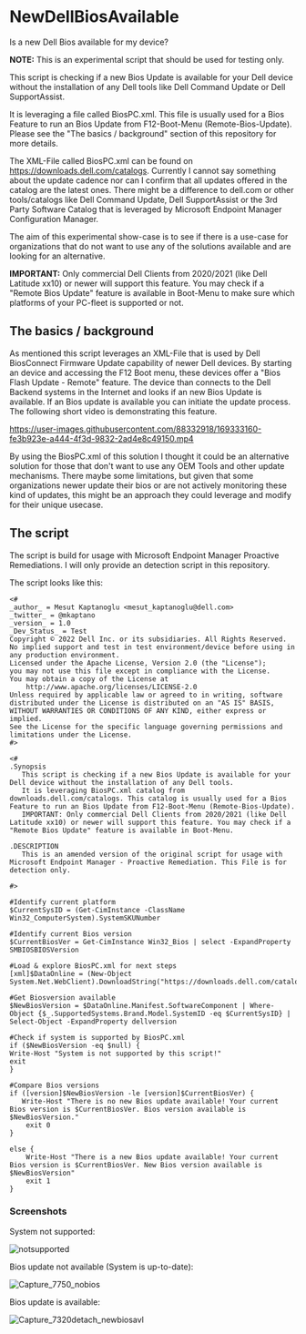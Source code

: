 # NewDellBiosAvailable
Is a new Dell Bios available for my device?

**NOTE:** This is an experimental script that should be used for testing only. 

This script is checking if a new Bios Update is available for your Dell device without the installation of any Dell tools like Dell Command Update or Dell SupportAssist. 

It is leveraging a file called BiosPC.xml. This file is usually used for a Bios Feature to run an Bios Update from F12-Boot-Menu (Remote-Bios-Update). Please see the "The basics / background" section of this repository for more details. 

The XML-File called BiosPC.xml can be found on https://downloads.dell.com/catalogs. Currently I cannot say something about the update cadence nor can I confirm that all updates offered in the catalog are the latest ones. There might be a difference to dell.com or other tools/catalogs like Dell Command Update, Dell SupportAssist or the 3rd Party Software Catalog that is leveraged by Microsoft Endpoint Manager Configuration Manager. 

The aim of this experimental show-case is to see if there is a use-case for organizations that do not want to use any of the solutions available and are looking for an alternative. 

**IMPORTANT:** 
Only commercial Dell Clients from 2020/2021 (like Dell Latitude xx10) or newer will support this feature. 
You may check if a "Remote Bios Update" feature is available in Boot-Menu to make sure which platforms of your PC-fleet is supported or not. 

## The basics / background
As mentioned this script leverages an XML-File that is used by Dell BiosConnect Firmware Update capability of newer Dell devices. 
By starting an device and accessing the F12 Boot menu, these devices offer a "Bios Flash Update - Remote" feature. The device than connects to the Dell Backend systems in the Internet and looks if an new Bios Update is available. If an Bios update is available you can initiate the update process. The following short video is demonstrating this feature.

https://user-images.githubusercontent.com/88332918/169333160-fe3b923e-a444-4f3d-9832-2ad4e8c49150.mp4

By using the BiosPC.xml of this solution I thought it could be an alternative solution for those that don't want to use any OEM Tools and other update mechanisms. There maybe some limitations, but given that some organizations newer update their bios or are not actively monitoring these kind of updates, this might be an approach they could leverage and modify for their unique usecase. 

## The script
The script is build for usage with Microsoft Endpoint Manager Proactive Remediations. I will only provide an detection script in this repository. 

The script looks like this: 

```
<#
_author_ = Mesut Kaptanoglu <mesut_kaptanoglu@dell.com>
_twitter_ = @mkaptano
_version_ = 1.0
_Dev_Status_ = Test
Copyright © 2022 Dell Inc. or its subsidiaries. All Rights Reserved.
No implied support and test in test environment/device before using in any production environment.
Licensed under the Apache License, Version 2.0 (the "License");
you may not use this file except in compliance with the License.
You may obtain a copy of the License at
    http://www.apache.org/licenses/LICENSE-2.0
Unless required by applicable law or agreed to in writing, software
distributed under the License is distributed on an "AS IS" BASIS,
WITHOUT WARRANTIES OR CONDITIONS OF ANY KIND, either express or implied.
See the License for the specific language governing permissions and
limitations under the License.
#>

<#
.Synopsis
   This script is checking if a new Bios Update is available for your Dell device without the installation of any Dell tools. 
   It is leveraging BiosPC.xml catalog from downloads.dell.com/catalogs. This catalog is usually used for a Bios Feature to run an Bios Update from F12-Boot-Menu (Remote-Bios-Update). 
   IMPORTANT: Only commercial Dell Clients from 2020/2021 (like Dell Latitude xx10) or newer will support this feature. You may check if a "Remote Bios Update" feature is available in Boot-Menu. 
   
.DESCRIPTION
   This is an amended version of the original script for usage with Microsoft Endpoint Manager - Proactive Remediation. This File is for detection only. 
   
#>

#Identify current platform
$CurrentSysID = (Get-CimInstance -ClassName Win32_ComputerSystem).SystemSKUNumber

#Identify current Bios version
$CurrentBiosVer = Get-CimInstance Win32_Bios | select -ExpandProperty SMBIOSBIOSVersion

#Load & explore BiosPC.xml for next steps
[xml]$DataOnline = (New-Object System.Net.WebClient).DownloadString("https://downloads.dell.com/catalog/BiosPC.xml")

#Get Biosversion available
$NewBiosVersion = $DataOnline.Manifest.SoftwareComponent | Where-Object {$_.SupportedSystems.Brand.Model.SystemID -eq $CurrentSysID} | Select-Object -ExpandProperty dellversion

#Check if system is supported by BiosPC.xml
if ($NewBiosVersion -eq $null) {
Write-Host "System is not supported by this script!"
exit
}

#Compare Bios versions
if ([version]$NewBiosVersion -le [version]$CurrentBiosVer) {
   Write-Host "There is no new Bios update available! Your current Bios version is $CurrentBiosVer. Bios version available is $NewBiosVersion."
	exit 0   
}

else {
    Write-Host "There is a new Bios update available! Your current Bios version is $CurrentBiosVer. New Bios version available is $NewBiosVersion"
	exit 1
}
```

### Screenshots
System not supported: 

![notsupported](https://user-images.githubusercontent.com/88332918/169347892-29692dde-2247-4a8a-b196-94169cac08f4.JPG)

Bios update not available (System is up-to-date): 

![Capture_7750_nobios](https://user-images.githubusercontent.com/88332918/169347997-34aff26d-db57-4f43-b13a-1f4f8423ff19.png)

Bios update is available: 

![Capture_7320detach_newbiosavl](https://user-images.githubusercontent.com/88332918/169348226-fe8c2d53-c2af-4bce-984c-0f34b032d8a9.PNG)



